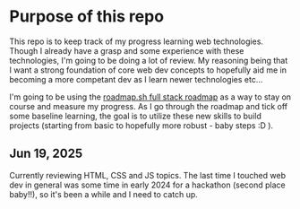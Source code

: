# Purpose of this repo
This repo is to keep track of my progress learning web technologies. Though I already have a grasp and some experience with these technologies,
I'm going to be doing a lot of review. My reasoning being that I want a strong foundation of core web dev concepts to hopefully aid me in becoming a more 
competant dev as I learn newer technologies etc...

I'm going to be using the [roadmap.sh full stack roadmap](https://roadmap.sh/full-stack) as a way to stay on course and measure my progress. As I go through the 
roadmap and tick off some baseline learning, the goal is to utilize these new skills to build projects (starting from basic to hopefully more robust - baby steps :D ). 

## Jun 19, 2025
Currently reviewing HTML, CSS and JS topics. The last time I touched web dev in general was some time in early 2024 for a hackathon (second place baby!!), so it's been a while
and I need to catch up.
